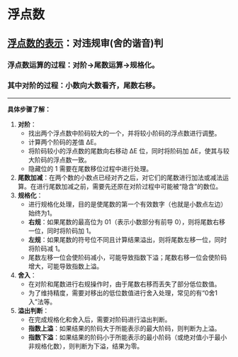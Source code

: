 # 浮点数
## [浮点数的表示](https://ebook.qicoder.com/%E8%BD%AF%E4%BB%B6%E8%AE%BE%E8%AE%A1%E5%B8%88/notes/2020%E5%B9%B4%E8%BD%AF%E4%BB%B6%E8%AE%BE%E8%AE%A1%E5%B8%88%E8%80%83%E8%AF%95%E4%B8%8A%E5%8D%88%E7%9C%9F%E9%A2%98%EF%BC%88%E4%B8%93%E4%B8%9A%E8%A7%A3%E6%9E%90+%E5%8F%82%E8%80%83%E7%AD%94%E6%A1%88%EF%BC%89.html#%E7%AC%AC-3-%E9%A2%98)：对违规审(舍的谐音)判

### 浮点数运算的过程：对阶→尾数运算→规格化。

### 其中对阶的过程：小数向大数看齐，尾数右移。

---

**具体步骤了解：**

1. **对阶**：
   - 找出两个浮点数中阶码较大的一个，并将较小阶码的浮点数进行调整。
   - 计算两个阶码的差值 ΔE。
   - 将阶码较小的浮点数的尾数向右移动 ΔE 位，同时将阶码加 ΔE，使其与较大阶码的浮点数一致。
   - 隐藏位的 1 需要在尾数移位过程中进行处理。
2. **尾数加减**：在两个数的小数点已经对齐之后，对它们的尾数进行加法或减法运算。在进行尾数加减之前，需要先还原在对阶过程中可能被“隐含”的数位。
3. **规格化**：
   - 进行规格化处理，目的是使尾数的第一个有效数字（也就是小数点左边）始终为1。
   - **右规**：如果尾数的最高位为 01（表示小数部分有前导 0），则将尾数右移一位，同时将阶码加 1。
   - **左规**：如果尾数的符号位不同且计算结果溢出，则将尾数左移一位，同时将阶码减 1。
   - 尾数左移一位会使阶码减小，可能导致指数下溢；尾数右移一位会使阶码增大，可能导致指数上溢。
4. **舍入**：
   - 在对阶和尾数进行右规操作时，由于尾数右移而丢失了部分低位数值。
   - 为了维持精度，需要对移出的低位数值进行舍入处理，常见的有“0舍1入”法等。
5. **溢出判断**：
   - 在完成规格化和舍入后，需要对阶码进行溢出判断。
   - **指数上溢**：如果结果的阶码大于所能表示的最大阶码，则判断为上溢。
   - **指数下溢**：如果结果的阶码小于所能表示的最小阶码（或绝对值小于最小非规格化数），则判断为下溢，结果为零。 
